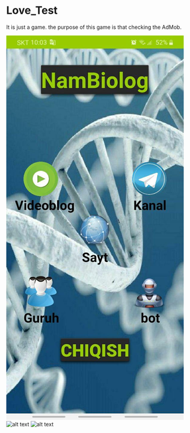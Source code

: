 # Love_Test
It is just a game. the purpose of this game is that checking the AdMob.

![alt text](https://github.com/Otabek0626/nambiolog/blob/main/main.jpg?raw=true)
![alt text](https://github.com/Otabek0626/nambiolog/blob/main/rewarded_ad.jpg?raw=true)
![alt text](https://github.com/Otabek0626/nambiolog/blob/main/final.jpg?raw=true)

